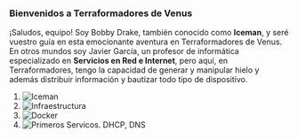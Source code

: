 
### **Bienvenidos a Terraformadores de Venus**

¡Saludos, equipo! Soy Bobby Drake, también conocido como **Iceman**, y seré vuestro guía en esta emocionante aventura en Terraformadores de Venus. En otros mundos soy Javier García, un profesor de informática especializado en **Servicios en Red e Internet**, pero aquí, en Terraformadores, tengo la capacidad de generar y manipular hielo y además distribuir información y bautizar todo tipo de dispositivo.

1. ![Iceman](./1Intro/)
1. ![Infraestructura](./2Infraestructura/)
1. ![Docker](./3Docker/)
1. ![Primeros Servicos. DHCP, DNS](./4DHCPDNS/)